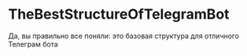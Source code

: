 # TheBestStructureOfTelegramBot
Да, вы правильно все поняли: это базовая структура для отличного Телеграм бота
